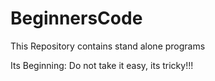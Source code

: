 # BeginnersCode
This Repository contains stand alone programs

Its Beginning: Do not take it easy, its tricky!!!
